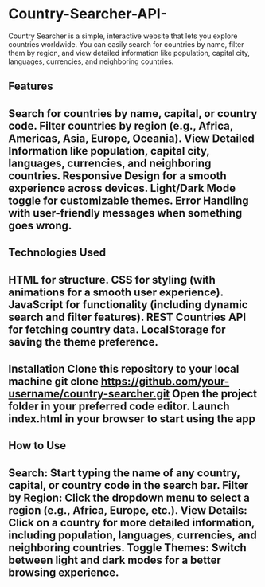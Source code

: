 # Country-Searcher-API-
Country Searcher is a simple, interactive website that lets you explore countries worldwide. You can easily search for countries by name, filter them by region, and view detailed information like population, capital city, languages, currencies, and neighboring countries. 

Features
----------------------------------------------------------------------------------------------------------
Search for countries by name, capital, or country code.
Filter countries by region (e.g., Africa, Americas, Asia, Europe, Oceania).
View Detailed Information like population, capital city, languages, currencies, and neighboring countries.
Responsive Design for a smooth experience across devices.
Light/Dark Mode toggle for customizable themes.
Error Handling with user-friendly messages when something goes wrong.
----------------------------------------------------------------------------------------------------------
Technologies Used
----------------------------------------------------------------------------------------------------------
HTML for structure.
CSS for styling (with animations for a smooth user experience).
JavaScript for functionality (including dynamic search and filter features).
REST Countries API for fetching country data.
LocalStorage for saving the theme preference.
----------------------------------------------------------------------------------------------------------
Installation
Clone this repository to your local machine
git clone https://github.com/your-username/country-searcher.git
Open the project folder in your preferred code editor.
Launch index.html in your browser to start using the app
----------------------------------------------------------------------------------------------------------
How to Use
---------------------------------------------------------------------------------------------------------------------------------------
Search: Start typing the name of any country, capital, or country code in the search bar.
Filter by Region: Click the dropdown menu to select a region (e.g., Africa, Europe, etc.).
View Details: Click on a country for more detailed information, including population, languages, currencies, and neighboring countries.
Toggle Themes: Switch between light and dark modes for a better browsing experience.
---------------------------------------------------------------------------------------------------------------------------------------
